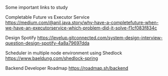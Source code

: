 Some important links to study

Completable Future vs Executor Service
https://medium.com/@anil.java.story/why-have-a-completefuture-when-we-have-an-executorservice-which-problem-did-it-solve-f1cf083f834c


Design Spotify
https://levelup.gitconnected.com/system-design-interview-question-design-spotify-4a8a79697dda


Scheduler in multiple node environment using Shedlock
https://www.baeldung.com/shedlock-spring

Backend Developer Roadmap
https://roadmap.sh/backend